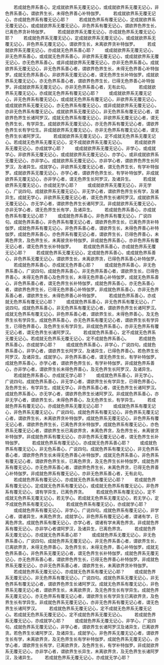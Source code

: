 <!-- { "loadSidebar": true } -->
　　若成就色界系善心，定成就欲界系无覆无记心，或成就欲界系无覆无记心，非色界系善心，谓欲界生长，未得色界善心补特伽罗。
　　若成就欲界系无覆无记心，亦成就色界系有覆无记心耶？
　　若成就色界系有覆无记心，定成就欲界系无覆无记心，或成就欲界系无覆无记心，非色界系有覆无记心，谓欲界色界生长，已离色界贪补特伽罗。
　　若成就欲界系无覆无记心，亦成就色界系无覆无记心耶？
　　若成就色界系无覆无记心，定成就欲界系无覆无记心，或成就欲界系无覆无记心，非色界系无覆无记心，谓欲界生长，未离欲界贪补特伽罗。
　　若成就欲界系无覆无记心，亦成就无色界系善心耶？
　　或成就欲界系无覆无记心，非无色界系善心，或成就无色界系善心，非欲界系无覆无记心，或成就欲界系无覆无记心，亦无色界系善心，或非成就欲界系无覆无记心，亦非无色界系善心。成就欲界系无覆无记心，非无色界系善心者，谓欲界色界生长，未得无色界善心补特伽罗。成就无色界系善心，非欲界系无覆无记心者，谓无色界生长补特伽罗。成就欲界系无覆无记心，亦无色界系善心者，谓欲界色界生长，已得无色界善心补特伽罗。非成就欲界系无覆无记心，亦非无色界系善心者，无有此句。
　　若成就欲界系无覆无记心，亦成就无色界系有覆无记心耶？
　　或成就欲界系无覆无记心，非无色界系有覆无记心，或成就无色界系有覆无记心，非欲界系无覆无记心，或成就欲界系无覆无记心，亦无色界系有覆无记心，或非成就欲界系无覆无记心，亦非无色界系有覆无记心。成就欲界系无覆无记心，非无色界系有覆无记心者，谓欲界色界生长诸阿罗汉。成就无色界系有覆无记心，非欲界系无覆无记心者，谓无色界生长，有学异生。成就欲界系无覆无记心，亦无色界系有覆无记心者，谓欲界色界生长有学位生。非成就欲界系无覆无记心，亦非无色界系有覆无记心者，谓无色界生长诸阿罗汉。
　　若成就欲界系无覆无记心，定不成就无色界系无覆无记心。若成就无色界系无覆无记心，定不成就欲界系无覆无记心。
　　若成就欲界系无覆无记心，亦成就学心耶？
　　或成就欲界系无覆无记心，非学心，或成就学心，非欲界系无覆无记心，或成就欲界系无覆无记心，亦学心，或非成就欲界系无覆无记心，亦非学心。成就欲界系无覆无记心，亦非学心者，谓欲界色界生长阿罗汉，及诸异生。成就学心，非欲界系无覆无记心者，谓无色界生长，有学补特伽罗。成就欲界系无覆无记心，亦学心者，谓欲界色界生长，有学补特伽罗。非成就欲界系无覆无记心，亦非学心者，谓无色界生长阿罗汉，及诸异生。
　　若成就欲界系无覆无记心，亦成就无学心耶？
　　或成就欲界系无覆无记心，非无学心，广说四句。成就欲界系无覆无记心，非无学心者，谓欲界色界生长有学，及诸异生。成就无学心，非欲界系无覆无记心者，谓无色界生长诸阿罗汉。成就欲界系无覆无记心，亦无学心者，谓欲界色界生长诸阿罗汉。非成就欲界系无覆无记心，亦非无学心者，谓无色界生长有学，及诸异生。
　　若成就色界系善心，亦成就色界系有覆无记心耶？
　　或成就色界系善心，非色界系有覆无记心，广说四句。成就色界系善心，非色界系有覆无记心者，谓欲界色界生长，已离色界贪补特伽罗。成就色界系有覆无记心，非色界系善心者，谓欲界生长，未得色界善心补特伽罗。成就色界系善心，亦色界系有覆无记心者，谓欲界生长，已得色界善心，未离色界贪，及色界生长，未离彼贪补特伽罗。非成就色界系善心，亦非色界系有覆无记心者，谓无色界生长补特伽罗。
　　若成就色界系善心，亦成就色界系无覆无记心耶？
　　若成就色界系无覆无记心，定成就色界系善心，或成就色界系善心，非色界系无覆无记心，谓欲界生长，未离欲界贪，已得色界系善心补特伽罗。
　　若成就色界系善心，亦成就无色界善心耶？
　　或成就色界系善心，非无色界系善心，广说四句。成就色界系善心，非无色界系善心者，谓欲界生长，已得色界善心，未得无色界善心及色界生长，未得无色界善心补特伽罗。成就无色界系善心，非色界系善心者，谓无色界生长补特伽罗。成就色界系善心，亦无色系善心者，谓欲界色界生长，已得无色界善心补特伽罗。非成就色界系善心，亦非无色界系善心者，谓欲界生长，未得色界善心补特伽罗。
　　若成就色界系善心，亦成就无色界系有覆无记心耶？
　　或成就色界系善心，非无色界系有覆无记心，广说四句。成就色界系善心，非无色界系有覆无记心者，谓欲界色界生长诸阿罗汉。成就无色界系有覆无记心，非色界系善心者，谓欲界生长，未得色界善心，及无色界生长有学异生。成就色界系善心，亦无色界系有覆无记心者，谓欲界生长有学异生，已得色界善心，及色界生长有学异生。非成就色界系善心，亦非无色界系有覆无记心者，谓无色界生长诸阿罗汉。
　　若成就色界系善心，定不成就无色界系无覆无记心。若成就无色界系无覆无记心，定不成就色界系善心。
　　若成就色界系善心，亦成就学心耶？
　　或成就色界系善心，非学心，广说四句。成就色界系善心，非学心者，谓欲界生长阿罗汉，及诸异生，已得色界善心。若色界生长阿罗汉，及诸异生。成就学心，非色界系善心者，谓无色界生长，有学补特伽罗。成就色界系善心，亦学心者，谓欲界色界生长，有学补特伽罗。非成就色界系善心，亦非学心者，谓欲界生长未得色界善心，及无色界生长阿罗汉，及诸异生。
　　若成就色界系善心，亦成就无学心耶？
　　或成就色界系善心，非无学心，广说四句。成就色界系善心，非无学心者，谓欲界生长有学异生，已得色界善心，及色界生长，有学异生。成就无学心，非色界系善心者，谓无色界生长诸阿罗汉。成就色界系善心，亦无学心者，谓欲界色界生长诸阿罗汉。非成就色界系善心，亦非无学心者，谓欲界生长，未得色界善心，及无色界生长，有学异生。
　　若成就色界系有覆无记心，亦成就色界系无覆无记心耶？
　　或成就色界系有覆无记心，非色界系无覆无记心，广说四句。成就色界系有覆无记心，非色界系无覆无记心者，谓欲界生长，未离欲界贪补特伽罗。成就色界系无覆无记心，非色界系有覆无记心者，谓欲界色界生长，已离色界贪补特伽罗。成就色界系有覆无记心，亦色界系无覆无记心者，谓欲界生长已离欲界贪，未离色界贪，及色界生长，未离彼贪补特伽罗。非成就色界系有覆无记心，亦非色界系无覆无记心者，谓无色界生长补特伽罗。
　　若成就色界系有覆无记心，亦成就无色界系善心耶？
　　或成就色界系有覆无记心，非无色系善心，广说四句。成就色界系有覆无记心，非无色界系善心者，谓欲界色界生长未得无色界善心补特伽罗。成就无色界系善心，非色界系有覆无记心者，谓欲界色界生长，已离色界贪，及无色界生长补特伽罗。成就色界系有覆无记心，亦无色界系善心者，谓欲界色界生长，未离色界贪，已得无色界善心补特伽罗。非成就色界系有覆无记心，亦非无色界系善心者，无有此句。
　　若成就色界系有覆无记心，亦成就无色界系有覆无记心耶？
　　若成就色界系有覆无记心，定成就无色界系有覆无记心，或成就无色界系有覆无记心，非色界系有覆无记心，谓有学异生，已离色界贪。
　　若成就色界系有覆无记心，定不成就无色界系无覆无记心，若无学心。若成就无色界系无覆无记心，若无学心，定不成就色界系有覆无记心。
　　若成就色界系有覆无记心，亦成就学心耶？
　　或成就色界系有覆无记心，非学心，广说四句。成就色界系有覆无记心，非学心者，谓诸异生，未离色界贪。成就学心，非色界系有覆无记心者，谓诸有学，已离色界贪。成就色界系有覆无记心，亦学心者，谓诸有学未离色界贪。非成就色界系有覆无记心，亦非学心者谓阿罗汉，及诸异生，已离色界贪。
　　若成就色界系无覆无记心，亦成就无色界系善心耶？
　　或成就色界系无覆无记心，非无色界系善心，广说四句。成就色界系无覆无记心，非无色界系善心者，谓欲界生长，已离欲界贪，未得无色界善心，及色界生长，未得无色界，善心补特伽罗。成就无色界系善心，非色界系无覆无记心者，谓无色界生长补特伽罗。成就色界系无覆无记心，亦无色界系善心者，谓欲界色界生长，已得无色界善心补特伽罗。非成就色界系无覆无记心，亦非无色界系善心者，谓欲界生长，未离欲界贪补特伽罗。
　　若成就色界系无覆无记心，亦成就无色界系有覆无记心耶？
　　或成就色界系无覆无记心，非无色界系有覆无记心，广说四句。成就色界系无覆无记心，非无色界系有覆无记心者，谓欲界色界生长诸阿罗汉。成就无色界系有覆无记心，非色界系无覆无记心者，谓欲界生长，未离欲界贪，及无色界生长有学异生。成就色界系无覆无记心，亦无色界系有覆无记心者，谓欲界生长有学异生已离欲界贪，及色界生长有学异生。非成就色界系无覆无记心，亦非无色界系有覆无记心者，谓无色界生长诸阿罗汉。
　　若成就色界系无覆无记心，定不成就无色界系无覆无记心。若成就无色界系无覆无记心，定不成就色界系无覆无记心。
　　若成就色界系无覆无记心，亦成就学心耶？
　　或成就色界系无覆无记心，非学心，广说四句。成就色界系无覆无记心，非学心者，谓欲界生长诸阿罗汉及诸异生，已离欲界贪。若色界生长诸阿罗汉，及诸异生。成就学心，非色界系无覆无记心者，谓欲界生长有学，未离欲界贪，及无色界生长有学补特伽罗。成就色界系无覆无记心，亦学心者，谓欲界生长有学，已离欲界贪，及色界生长，有学补特伽罗。非成就欲界系无覆无记心，亦非学心者，谓欲界生长异生，未离欲界贪，及无色界生长诸阿罗汉，及诸异生。
　　若成就色界系无覆无记心，亦成就无学心耶？

